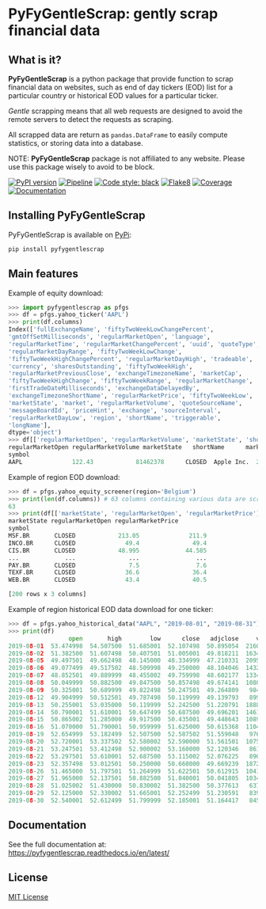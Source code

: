 # PyFyGentleScrap: gently scrap financial data

## What is it?

**PyFyGentleScrap** is a python package that provide function to scrap financial
data on websites, such as end of day tickers (EOD) list for a particular country or
historical EOD values for a particular ticker.

*Gentle* scrapping means that all web requests are designed to avoid the remote
servers to detect the requests as scraping.

All scrapped data are return as `pandas.DataFrame` to easily compute statistics, or
storing data into a database.

NOTE: **PyFyGentleScrap** package is not affiliated to any website. Please use this
package wisely to avoid to be block.

[![PyPI version](https://badge.fury.io/py/PyFyGentleScrap.svg)](https://pypi.org/project/PyFyGentleScrap/)
[![Pipeline](https://gitlab.com/OlivierLuG/pyfygentlescrap/badges/master/pipeline.svg)](https://gitlab.com/OlivierLuG/pyfygentlescrap)
[![Code style: black](https://img.shields.io/badge/code%20style-black-000000.svg)](https://github.com/psf/black)
[![Flake8](https://img.shields.io/badge/flake8-0%20error-brightgreen)](https://gitlab.com/OlivierLuG/pyfygentlescrap)
[![Coverage](https://gitlab.com/OlivierLuG/pyfygentlescrap/badges/master/coverage.svg)](https://gitlab.com/OlivierLuG/pyfygentlescrap)
[![Documentation](https://readthedocs.org/projects/pyfygentlescrap/badge/?version=latest)](https://readthedocs.org/projects/pyfygentlescrap/badge/?version=latest)


## Installing PyFyGentleScrap

PyFyGentleScrap is available on [PyPi](https://pypi.org/project/PyFyGentleScrap/):
```sh
pip install pyfygentlescrap
```

## Main features

Example of equity download:

```python
>>> import pyfygentlescrap as pfgs
>>> df = pfgs.yahoo_ticker('AAPL')
>>> print(df.columns)
Index(['fullExchangeName', 'fiftyTwoWeekLowChangePercent',
'gmtOffSetMilliseconds', 'regularMarketOpen', 'language',
'regularMarketTime', 'regularMarketChangePercent', 'uuid', 'quoteType',
'regularMarketDayRange', 'fiftyTwoWeekLowChange',
'fiftyTwoWeekHighChangePercent', 'regularMarketDayHigh', 'tradeable',
'currency', 'sharesOutstanding', 'fiftyTwoWeekHigh',
'regularMarketPreviousClose', 'exchangeTimezoneName', 'marketCap',
'fiftyTwoWeekHighChange', 'fiftyTwoWeekRange', 'regularMarketChange',
'firstTradeDateMilliseconds', 'exchangeDataDelayedBy',
'exchangeTimezoneShortName', 'regularMarketPrice', 'fiftyTwoWeekLow',
'marketState', 'market', 'regularMarketVolume', 'quoteSourceName',
'messageBoardId', 'priceHint', 'exchange', 'sourceInterval',
'regularMarketDayLow', 'region', 'shortName', 'triggerable',
'longName'],
dtype='object')
>>> df[['regularMarketOpen', 'regularMarketVolume', 'marketState', 'shortName', 'marketCap']]
regularMarketOpen regularMarketVolume marketState   shortName      marketCap
symbol
AAPL              122.43            81462378      CLOSED  Apple Inc.  2081190313984
```
Example of region EOD download:
```python
>>> df = pfgs.yahoo_equity_screener(region='Belgium')
>>> print(len(df.columns)) # 63 columns containing various data are scrapped
63
>>> print(df[['marketState', 'regularMarketOpen', 'regularMarketPrice']])
marketState regularMarketOpen regularMarketPrice
symbol                                                  
MSF.BR       CLOSED            213.05              211.9
INCO.BR      CLOSED              49.4               49.4
CIS.BR       CLOSED            48.995             44.585
...             ...               ...                ...
PAY.BR       CLOSED               7.5                7.6
TEXF.BR      CLOSED              36.6               36.4
WEB.BR       CLOSED              43.4               40.5

[200 rows x 3 columns]
```

Example of region historical EOD data download for one ticker:
```python
>>> df = pfgs.yahoo_historical_data("AAPL", "2019-08-01", "2019-08-31")
>>> print(df)
                 open       high        low      close   adjclose     volume  dividend  split
2019-08-01  53.474998  54.507500  51.685001  52.107498  50.895054  216071600    0.0000    1.0
2019-08-02  51.382500  51.607498  50.407501  51.005001  49.818211  163448400    0.0000    1.0
2019-08-05  49.497501  49.662498  48.145000  48.334999  47.210331  209572000    0.0000    1.0
2019-08-06  49.077499  49.517502  48.509998  49.250000  48.104046  143299200    0.0000    1.0
2019-08-07  48.852501  49.889999  48.455002  49.759998  48.602177  133457600    0.0000    1.0
2019-08-08  50.049999  50.882500  49.847500  50.857498  49.674141  108038000    0.0000    1.0
2019-08-09  50.325001  50.689999  49.822498  50.247501  49.264809   98478800    0.1925    1.0
2019-08-12  49.904999  50.512501  49.787498  50.119999  49.139793   89927600    0.0000    1.0
2019-08-13  50.255001  53.035000  50.119999  52.242500  51.220791  188874000    0.0000    1.0
2019-08-14  50.790001  51.610001  50.647499  50.687500  49.696201  146189600    0.0000    1.0
2019-08-15  50.865002  51.285000  49.917500  50.435001  49.448643  108909600    0.0000    1.0
2019-08-16  51.070000  51.790001  50.959999  51.625000  50.615368  110481600    0.0000    1.0
2019-08-19  52.654999  53.182499  52.507500  52.587502  51.559048   97654400    0.0000    1.0
2019-08-20  52.720001  53.337502  52.580002  52.590000  51.561501  107537200    0.0000    1.0
2019-08-21  53.247501  53.412498  52.900002  53.160000  52.120346   86141600    0.0000    1.0
2019-08-22  53.297501  53.610001  52.687500  53.115002  52.076225   89014800    0.0000    1.0
2019-08-23  52.357498  53.012501  50.250000  50.660000  49.669239  187272000    0.0000    1.0
2019-08-26  51.465000  51.797501  51.264999  51.622501  50.612915  104174400    0.0000    1.0
2019-08-27  51.965000  52.137501  50.882500  51.040001  50.041805  103493200    0.0000    1.0
2019-08-28  51.025002  51.430000  50.830002  51.382500  50.377613   63755200    0.0000    1.0
2019-08-29  52.125000  52.330002  51.665001  52.252499  51.230591   83962000    0.0000    1.0
2019-08-30  52.540001  52.612499  51.799999  52.185001  51.164417   84573600    0.0000    1.0
```

## Documentation

See the full documentation at:
https://pyfygentlescrap.readthedocs.io/en/latest/

## License
[MIT License](https://gitlab.com/OlivierLuG/pyfygentlescrap/-/blob/master/LICENSE)
